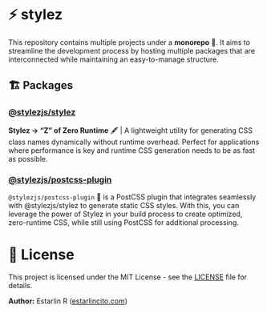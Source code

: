 # ⚡ stylez

This repository contains multiple projects under a **monorepo** 🚀. It aims to streamline the development process by hosting multiple packages that are interconnected while maintaining an easy-to-manage structure.

## 🏗️ Packages

### [@stylezjs/stylez](./packages/stylez/README.md)

**Stylez → “Z” of Zero Runtime** 🖋️ | A lightweight utility for generating CSS class names dynamically without runtime overhead. Perfect for applications where performance is key and runtime CSS generation needs to be as fast as possible.

### [@stylezjs/postcss-plugin](./packages/stylezjs-postcss-plugin/README.md)

`@stylezjs/postcss-plugin` 🎨 is a PostCSS plugin that integrates seamlessly with @stylezjs/stylez to generate static CSS styles. With this, you can leverage the power of Stylez in your build process to create optimized, zero-runtime CSS, while still using PostCSS for additional processing.

# 📄 License

This project is licensed under the MIT License - see the [LICENSE](LICENSE) file for details.

**Author:** Estarlin R ([estarlincito.com](https://estarlincito.com))
